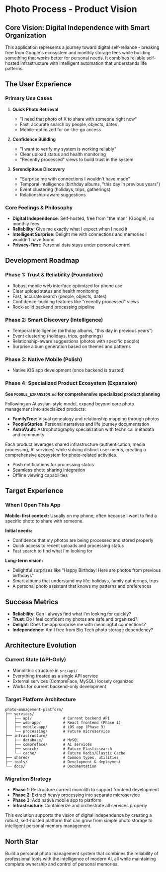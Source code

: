 # Photo Process - Product Vision

## Core Vision: Digital Independence with Smart Organization

This application represents a journey toward digital self-reliance - breaking free from Google's ecosystem and monthly storage fees while building something that works better for personal needs. It combines reliable self-hosted infrastructure with intelligent automation that understands life patterns.

## The User Experience

### Primary Use Cases

1. **Quick Photo Retrieval**
   - "I need that photo of X to share with someone right now"
   - Fast, accurate search by people, objects, dates
   - Mobile-optimized for on-the-go access

2. **Confidence Building** 
   - "I want to verify my system is working reliably"
   - Clear upload status and health monitoring
   - "Recently processed" views to build trust in the system

3. **Serendipitous Discovery**
   - "Surprise me with connections I wouldn't have made"
   - Temporal intelligence (birthday albums, "this day in previous years")
   - Event clustering (holidays, trips, gatherings)
   - Relationship-aware suggestions

### Core Feelings & Philosophy

- **Digital Independence**: Self-hosted, free from "the man" (Google), no monthly fees
- **Reliability**: Give me exactly what I expect when I need it
- **Intelligent Surprise**: Delight me with connections and memories I wouldn't have found
- **Privacy-First**: Personal data stays under personal control

## Development Roadmap

### Phase 1: Trust & Reliability (Foundation)
- Robust mobile web interface optimized for phone use
- Clear upload status and health monitoring  
- Fast, accurate search (people, objects, dates)
- Confidence-building features like "recently processed" views
- Rock-solid backend processing pipeline

### Phase 2: Smart Discovery (Intelligence)
- Temporal intelligence (birthday albums, "this day in previous years")
- Event clustering (holidays, trips, gatherings) 
- Relationship-aware suggestions (photos with specific people)
- Surprise album generation based on themes and patterns

### Phase 3: Native Mobile (Polish)
- Native iOS app development (once backend is trusted)

### Phase 4: Specialized Product Ecosystem (Expansion)
**See `MODULE_EXPANSION.md` for comprehensive specialized product planning**

Following an Atlassian-style model, expand beyond core photo management into specialized products:
- **FamilyTree**: Visual genealogy and relationship mapping through photos
- **PeopleStories**: Personal narratives and life journey documentation  
- **AstroVault**: Astrophotography specialization with technical metadata and community

Each product leverages shared infrastructure (authentication, media processing, AI services) while solving distinct user needs, creating a comprehensive ecosystem for photo-related activities.
- Push notifications for processing status
- Seamless photo sharing integration
- Offline viewing capabilities

## Target Experience

### When I Open This App

**Mobile-first context:** Usually on my phone, often because I want to find a specific photo to share with someone.

**Initial needs:** 
- Confidence that my photos are being processed and stored properly
- Quick access to recent uploads and processing status
- Fast search to find what I'm looking for

**Long-term vision:**
- Delightful surprises like "Happy Birthday! Here are photos from previous birthdays"
- Smart albums that understand my life: holidays, family gatherings, trips
- A personal photo assistant that knows my patterns and preferences

## Success Metrics

- **Reliability**: Can I always find what I'm looking for quickly?
- **Trust**: Do I feel confident my photos are safe and organized?
- **Delight**: Does the app surprise me with meaningful connections?
- **Independence**: Am I free from Big Tech photo storage dependency?

## Architecture Evolution

### Current State (API-Only)
- Monolithic structure in `src/api/` 
- Everything treated as a single API service
- External services (CompreFace, MySQL) loosely organized
- Works for current backend-only development

### Target Platform Architecture
```
photo-management-platform/
├── services/
│   ├── api/              # Current backend API
│   ├── web-app/          # React frontend (Phase 1)
│   ├── mobile-app/       # iOS app (Phase 3)
│   └── processing/       # Future microservice
├── infrastructure/
│   ├── database/         # MySQL
│   ├── compreface/       # AI services
│   ├── search/           # Future Elasticsearch
│   └── cache/            # Future Redis/Elastic Cache
├── shared/               # Common types, utilities
├── tools/                # Development & deployment
└── docs/                 # Documentation
```

### Migration Strategy
- **Phase 1**: Restructure current monolith to support frontend development
- **Phase 2**: Extract heavy processing into separate microservice
- **Phase 3**: Add native mobile app to platform
- **Infrastructure**: Containerize and orchestrate all services properly

This evolution supports the vision of digital independence by creating a robust, self-hosted platform that can grow from simple photo storage to intelligent personal memory management.

## North Star

Build a personal photo management system that combines the reliability of professional tools with the intelligence of modern AI, all while maintaining complete ownership and control of personal memories.